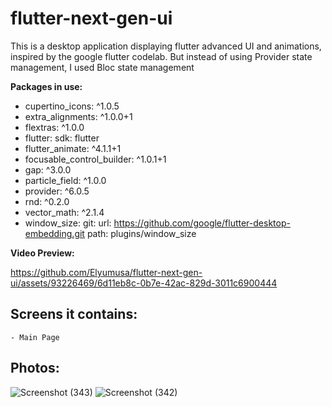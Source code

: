 # flutter-next-gen-ui
This is a desktop application displaying flutter advanced UI and animations, inspired by the google flutter codelab. But instead of using Provider state management, I used Bloc state management

**Packages in use:**
  - cupertino_icons: ^1.0.5
  - extra_alignments: ^1.0.0+1
  - flextras: ^1.0.0
  - flutter:
     sdk: flutter
  - flutter_animate: ^4.1.1+1
  - focusable_control_builder: ^1.0.1+1
  - gap: ^3.0.0
  - particle_field: ^1.0.0
  - provider: ^6.0.5
  - rnd: ^0.2.0
  - vector_math: ^2.1.4
  - window_size:
     git:
      url: https://github.com/google/flutter-desktop-embedding.git
      path: plugins/window_size
    
**Video Preview:**



https://github.com/Elyumusa/flutter-next-gen-ui/assets/93226469/6d11eb8c-0b7e-42ac-829d-3011c6900444





## Screens it contains:
    - Main Page

 ## Photos:
 
![Screenshot (343)](https://github.com/Elyumusa/flutter-next-gen-ui/assets/93226469/57a632d4-9470-4c73-9868-f35c929a0311)
![Screenshot (342)](https://github.com/Elyumusa/flutter-next-gen-ui/assets/93226469/d4b9d8ba-0386-4497-83ce-1898917a67c7)
